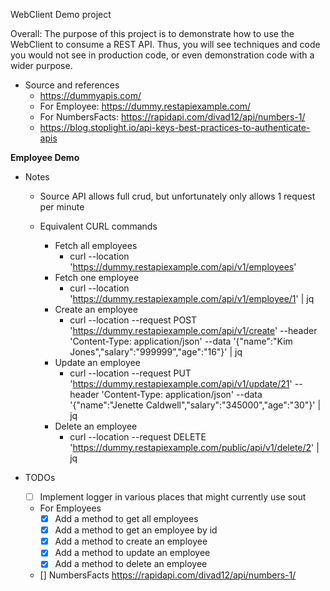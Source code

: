 WebClient Demo project

Overall: The purpose of this project is to demonstrate how to use the WebClient to consume a REST API.  Thus, you will see techniques and code you would not see in production code, or even demonstration code with a wider purpose.



* Source and references
    * https://dummyapis.com/
    * For Employee:  https://dummy.restapiexample.com/
    * For NumbersFacts:  https://rapidapi.com/divad12/api/numbers-1/
    * https://blog.stoplight.io/api-keys-best-practices-to-authenticate-apis

**Employee Demo**

  * Notes
    * Source API allows full crud, but unfortunately only allows 1 request per minute

    * Equivalent CURL commands
      * Fetch all employees
        * curl --location 'https://dummy.restapiexample.com/api/v1/employees'
      * Fetch one employee
        * curl --location 'https://dummy.restapiexample.com/api/v1/employee/1' | jq
      * Create an employee
        * curl --location --request POST 'https://dummy.restapiexample.com/api/v1/create' --header 'Content-Type: application/json' --data '{"name":"Kim Jones","salary":"999999","age":"16"}' | jq
      * Update an employee
        * curl --location --request PUT 'https://dummy.restapiexample.com/api/v1/update/21' --header 'Content-Type: application/json' --data '{"name":"Jenette Caldwell","salary":"345000","age":"30"}'   | jq
      * Delete an employee
        * curl --location --request DELETE 'https://dummy.restapiexample.com/public/api/v1/delete/2' | jq

  * TODOs
    * [ ] Implement logger in various places that might currently use sout
    * For Employees
      * [X] Add a method to get all employees
      * [X] Add a method to get an employee by id
      * [X] Add a method to create an employee
      * [X] Add a method to update an employee
      * [X] Add a method to delete an employee
    * [] NumbersFacts https://rapidapi.com/divad12/api/numbers-1/